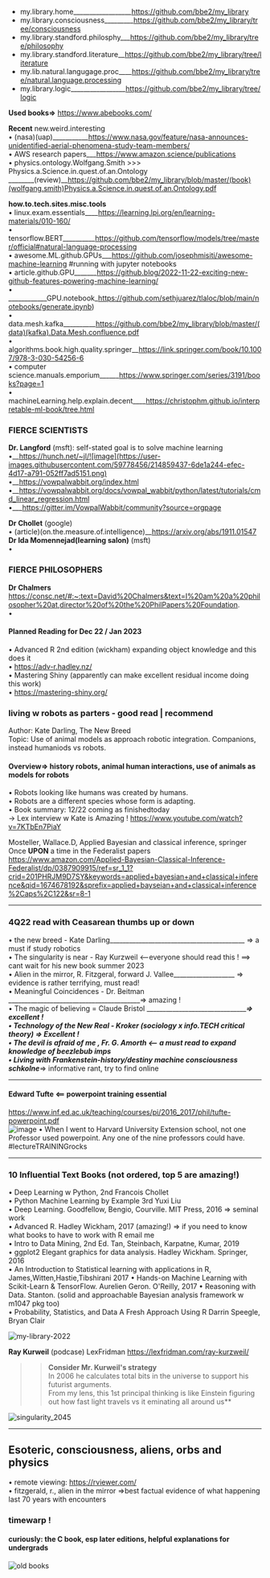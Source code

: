 - my.library.home__________________https://github.com/bbe2/my_library  
- my.library.consciousness_________https://github.com/bbe2/my_library/tree/consciousness  
- my.library.standford.philosphy___https://github.com/bbe2/my_library/tree/philosophy  
- my.library.standford.literature__https://github.com/bbe2/my_library/tree/literature  
- my.lib.natural.langugage.proc____https://github.com/bbe2/my_library/tree/natural.language.processing  
- my.library.logic_________________https://github.com/bbe2/my_library/tree/logic  

**Used books=>** https://www.abebooks.com/  

**Recent** new.weird.interesting  
• (nasa)(uap)___________https://www.nasa.gov/feature/nasa-announces-unidentified-aerial-phenomena-study-team-members/  
• AWS research papers___https://www.amazon.science/publications  
• physics.ontology.Wolfgang.Smith >>> Physics.a.Science.in.quest.of.an.Ontology  
________(review)__https://github.com/bbe2/my_library/blob/master/(book)(wolfgang.smith)Physics.a.Science.in.quest.of.an.Ontology.pdf  


**how.to.tech.sites.misc.tools**  
• linux.exam.essentials____https://learning.lpi.org/en/learning-materials/010-160/  
• tensorflow.BERT__________https://github.com/tensorflow/models/tree/master/official#natural-language-processing  
• awesome.ML.github.GPUs___https://github.com/josephmisiti/awesome-machine-learning  #running with jupyter notebooks  
• article.github.GPU_______https://github.blog/2022-11-22-exciting-new-github-features-powering-machine-learning/  
• ____________GPU.notebook_https://github.com/sethjuarez/tlaloc/blob/main/notebooks/generate.ipynb)  
• data.mesh.kafka__________https://github.com/bbe2/my_library/blob/master/(data)(kafka).Data.Mesh.confluence.pdf  
• algorithms.book.high.quality.springer__https://link.springer.com/book/10.1007/978-3-030-54256-6  
• computer science.manuals.emporium______https://www.springer.com/series/3191/books?page=1  
• machineLearning.help.explain.decent____https://christophm.github.io/interpretable-ml-book/tree.html

### FIERCE SCIENTISTS  
**Dr. Langford** (msft): self-stated goal is to solve machine learning  
•__https://hunch.net/~jl/![image](https://user-images.githubusercontent.com/59778456/214859437-6de1a244-efec-4d17-a791-052ff7ad5151.png)  
•__https://vowpalwabbit.org/index.html  
•__https://vowpalwabbit.org/docs/vowpal_wabbit/python/latest/tutorials/cmd_linear_regression.html  
•___https://gitter.im/VowpalWabbit/community?source=orgpage  

**Dr Chollet** (google)  
• (article)(on.the.measure.of.intelligence)__https://arxiv.org/abs/1911.01547  
**Dr Ida Momennejad(learning salon)** (msft)  
• 
### FIERCE PHILOSOPHERS  
**Dr Chalmers**  
https://consc.net/#:~:text=David%20Chalmers&text=I%20am%20a%20philosopher%20at,director%20of%20the%20PhilPapers%20Foundation.  
• 

#### **Planned Reading for Dec 22 / Jan 2023**  
• Advanced R 2nd edition (wickham) expanding object knowledge and this does it  
• https://adv-r.hadley.nz/  
• Mastering Shiny (apparently can make excellent residual income doing this work)  
• https://mastering-shiny.org/  


### living w robots as parters - good read | recommend
Author: Kate Darling, The New Breed  
Topic:  Use of animal models as approach robotic integration. Companions, instead humaniods vs robots.  

#### Overview=> history robots, animal human interactions, use of animals as models for robots  
• Robots looking like humans was created by humans.  
• Robots are a different species whose form is adapting.  
• Book summary: 12/22 coming as finishedtoday  
-> Lex interview w Kate is Amazing ! https://www.youtube.com/watch?v=7KTbEn7PiaY  








Mosteller, Wallace.D, Applied Bayesian and classical inference, springer 
Once **UPON** a time in the Federalist papers  
https://www.amazon.com/Applied-Bayesian-Classical-Inference-Federalist/dp/0387909915/ref=sr_1_1?crid=201PHRJM9D7SY&keywords=applied+bayesian+and+classical+inference&qid=1674678192&sprefix=applied+bayseian+and+classical+inference%2Caps%2C122&sr=8-1

-------------

### 4Q22 read with Ceasarean thumbs up or down  
• the new breed - Kate Darling__________________________________________ => a must if study robotics  
• The singularity is near - Ray Kurzweil <--everyone should read this ! ==> cant wait for his new book summer 2023  
• Alien in the mirror, R. Fitzgeral, forward J. Vallee___________________ => evidence is rather terrifying, must read!  
• Meaningful Coincidences - Dr. Beitman  _________________________________________=> amazing !   
• The magic of believing = Claude Bristol ________________________________________=> excellent !  
• Technology of the New Real - Kroker (sociology x info.TECH critical theory) => Excellent !  
• The devil is afraid of me , Fr. G. Amorth <-- a must read to expand knowledge of beezlebub imps  
• Living with Frankenstein-history/destiny machine consciousness schkolne_________=> informative rant, try to find online  


----------------

#### **Edward Tufte** <== powerpoint training essential  
https://www.inf.ed.ac.uk/teaching/courses/pi/2016_2017/phil/tufte-powerpoint.pdf  
![image](https://user-images.githubusercontent.com/59778456/201488986-2bc4873d-a9ff-47d0-9380-c039a3b3fb8c.png)
• When I went to Harvard University Extension school, not one Professor used powerpoint. Any one of the nine professors could have. 
#lectureTRAININGrocks


-----------------
### **10 Influential Text Books (not ordered, top 5 are amazing!)**  
• Deep Learning w Python, 2nd Francois Chollet  
• Python Machine Learning by Example 3rd Yuxi Liu  
• Deep Learning. Goodfellow, Bengio, Courville. MIT Press, 2016  => seminal work  
• Advanced R. Hadley Wickham, 2017 (amazing!)  => if you need to know what books to have to work with R email me  
• Intro to Data Mining, 2nd Ed. Tan, Steinbach, Karpatne, Kumar, 2019  
• ggplot2 Elegant graphics for data analysis. Hadley Wickham. Springer, 2016    
• An Introduction to Statistical learning with applications in R, James,Witten,Hastie,Tibshirani 2017
• Hands-on Machine Learning with Scikit-Learn & TensorFlow. Aurelien Geron. O'Reilly, 2017 
• Reasoning with Data. Stanton. (solid and approachable Bayesian analysis framework w m1047 pkg too)  
• Probability, Statistics, and Data A Fresh Approach Using R  Darrin Speegle, Bryan Clair  

![my-library-2022](https://user-images.githubusercontent.com/59778456/193679900-04ccd057-71b9-4d4b-9a72-f1d85842c3d5.jpg)

**Ray Kurweil**  (podcase) LexFridman https://lexfridman.com/ray-kurzweil/  
>> **Consider Mr. Kurweil's strategy**  
>> In 2006 he calculates total bits in the universe to support his futurist arguments.  
>> From my lens, this 1st principal thinking is like Einstein figuring out how fast light travels vs it eminating all around us**  

![singularity_2045](https://user-images.githubusercontent.com/59778456/199331003-d078b3c8-7ebf-4693-93b4-18857c071630.JPG)

-----------------
## **Esoteric, consciousness, aliens, orbs and physics**  
• remote viewing: https://rviewer.com/  
• fitzgerald, r., alien in the mirror =>best factual evidence of what happening last 70 years with encounters
  
  
  
### timewarp ! 
#### curiously: the C book, esp later editions, helpful explanations for undergrads  
![old books](https://user-images.githubusercontent.com/59778456/214867438-38cfee84-2b36-444a-a274-144e4e09ab9e.jpg)

